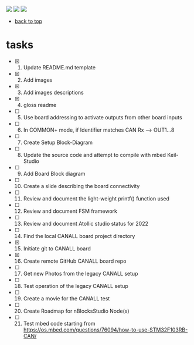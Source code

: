 [![](https://img.shields.io/badge/organization-nikoschalikias-blue.svg)](https://github.com/nikoschalikias) 
[![](https://img.shields.io/badge/remote-STM32F103C6__CAN2-green.svg)](https://github.com/nikoschalikias/STM32F103C6_CAN2) 
[![](https://img.shields.io/badge/local-F:\prj__soft\STM32F103C6__CAN2-orange.svg)]() 


* [back to top](README.md)

# tasks

- [x] 1. Update README.md template
- [x] 2. Add images
- [x] 3. Add images descriptions
- [x] 4. gloss readme
- [ ] 5. Use board addressing to activate outputs from other board inputs
- [ ] 6. In COMMON+ mode, if Identifier matches  CAN Rx --> OUT1...8
- [ ] 7. Create Setup Block-Diagram
- [ ] 8. Update the source code and attempt to compile with mbed Keil-Studio
- [ ] 9. Add Board Block diagram
- [ ] 10. Create a slide describing the board connectivity
- [ ] 11. Review and document the light-weight printf() function used
- [ ] 12. Review and document FSM framework 
- [ ] 13. Review and document Atollic studio status for 2022
- [ ] 14. Find the local CANALL board project directory
- [x] 15. Initiate git to CANALL board
- [x] 16. Create remote GitHub CANALL board repo
- [ ] 17. Get new Photos from the legacy CANALL setup
- [ ] 18. Test operation of the legacy CANALL setup
- [ ] 19. Create a movie for the CANALL test
- [ ] 20. Create Roadmap for nBlocksStudio Node(s)
- [ ] 21. Test mbed code starting from https://os.mbed.com/questions/76094/how-to-use-STM32F103RB-CAN/





